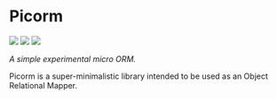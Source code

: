 # Picorm
[![](https://img.shields.io/badge/Repo-Nuget-blue.svg)](https://www.nuget.org/packages/Picorm)
[![](https://img.shields.io/badge/Repo-Github-purple.svg)](https://github.com/codeRookieErick/Picorm)
![](https://img.shields.io/badge/.Net_Standard_2.1-red.svg)

_A simple experimental micro ORM._

Picorm is a super-minimalistic library intended to be used as an Object Relational Mapper.